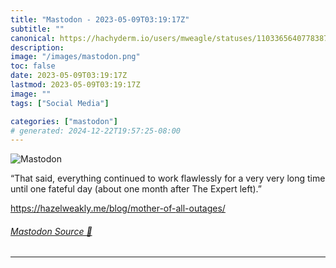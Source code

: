 ```yaml
---
title: "Mastodon - 2023-05-09T03:19:17Z"
subtitle: ""
canonical: https://hachyderm.io/users/mweagle/statuses/110336564077838737
description:
image: "/images/mastodon.png"
toc: false
date: 2023-05-09T03:19:17Z
lastmod: 2023-05-09T03:19:17Z
image: ""
tags: ["Social Media"]

categories: ["mastodon"]
# generated: 2024-12-22T19:57:25-08:00
---
```

![Mastodon](/images/mastodon.png)

<p>“That said, everything continued to work flawlessly for a very very long time until one fateful day (about one month after The Expert left).”</p><p><a href="https://hazelweakly.me/blog/mother-of-all-outages/" target="_blank" rel="nofollow noopener noreferrer" translate="no"><span class="invisible">https://</span><span class="ellipsis">hazelweakly.me/blog/mother-of-</span><span class="invisible">all-outages/</span></a></p>


###### [Mastodon Source 🐘](https://hachyderm.io/@mweagle/110336564077838737)

___
